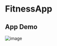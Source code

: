 # FitnessApp
## App Demo



![image](https://github.com/Sanket1909/Fitness-Arena/blob/master/FitnessArena/Assets.xcassets/Fitness%20App.gif)



